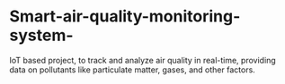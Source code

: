 # Smart-air-quality-monitoring-system-
IoT based project, to track and analyze air quality in real-time, providing data on pollutants like particulate matter, gases, and other factors.
